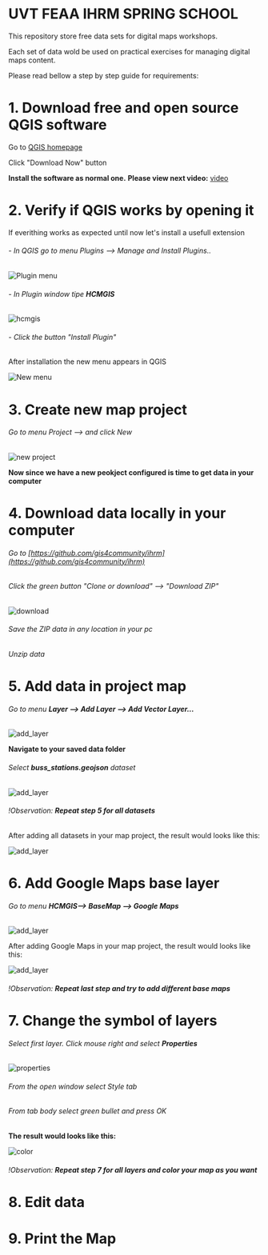 # UVT FEAA IHRM SPRING SCHOOL 

This repository store free data sets for digital maps workshops.

Each set of data wold be used on practical exercises for managing digital maps content.

Please read bellow a step by step guide for requirements:

# 1. Download free and open source QGIS software
Go to [QGIS homepage](http://qgis.com/) 

Click "Download Now" button

**Install the software as normal one.**
**Please view next video:**  [video](http://www.youtube.com/watch?v=7aK1nT7iBlc)

# 2. Verify if QGIS works by opening it
If everithing works as expected until now let's install a usefull extension

 ###### - In QGIS go to menu Plugins --> Manage and Install Plugins..
 
 ![Plugin menu](https://github.com/gis4community/ihrm/blob/master/img/plugin.PNG)

###### - In Plugin window tipe **HCMGIS**

 ![hcmgis](https://github.com/gis4community/ihrm/blob/master/img/hcmgis.PNG)
 
###### - Click the button "Install Plugin"

After installation the new menu appears in QGIS

![New  menu](https://github.com/gis4community/ihrm/blob/master/img/menu_hcmgis.PNG)

# 3. Create new map project

###### Go to menu Project --> and click New

![new project](https://github.com/gis4community/ihrm/blob/master/img/new_project.PNG)

**Now since we have a new peokject configured is time to get data in your computer** 

# 4. Download data locally in your computer

   ###### Go to [https://github.com/gis4community/ihrm](https://github.com/gis4community/ihrm)
   ###### Click the green button "Clone or download" --> "Download ZIP"
   
   ![download](img/download.PNG)
   
 ###### Save the ZIP data in any location in your pc
 ###### Unzip data
 
 # 5. Add data in project map

###### Go to menu **Layer --> Add Layer --> Add Vector Layer...**

![add_layer](img/add_layer.PNG)

**Navigate to your saved data folder**
###### Select **buss_stations.geojson** dataset

![add_layer](img/add.PNG)

###### !Observation: **Repeat step 5 for all datasets**

After adding all datasets in your map project, the result would looks like this:

![add_layer](img/map.png)

# 6. Add Google Maps base layer

###### Go to menu **HCMGIS--> BaseMap --> Google Maps**

![add_layer](img/google.PNG)

After adding Google Maps in your map project, the result would looks like this:

![add_layer](img/google_map.PNG)

###### !Observation: **Repeat last step and try to add different base maps**
 
 # 7. Change the symbol of layers
 
 ###### Select first layer. Click mouse right and select **Properties**
 
 ![properties](img/properties.PNG)

###### From the open window select Style tab
###### From tab body select green bullet and press OK
**The result would looks like this:**

 ![color](img/color.PNG)

###### !Observation: **Repeat step 7 for all layers and color your map as you want**

# 8. Edit data

# 9. Print the Map
